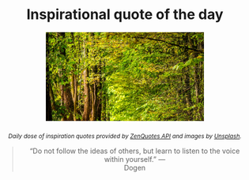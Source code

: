 
<div align="center">

# Inspirational quote of the day

<img src="./data/photo.jpeg" alt="Beautiful nature photo" width="320" height="180">

<sub><i>Daily dose of inspiration quotes provided by [ZenQuotes API](https://zenquotes.io/) and images by [Unsplash](https://unsplash.com/).</i></sub>


<blockquote>&ldquo;Do not follow the ideas of others, but learn to listen to the voice within yourself.&rdquo; &mdash; <footer>Dogen</footer></blockquote>

</div>
